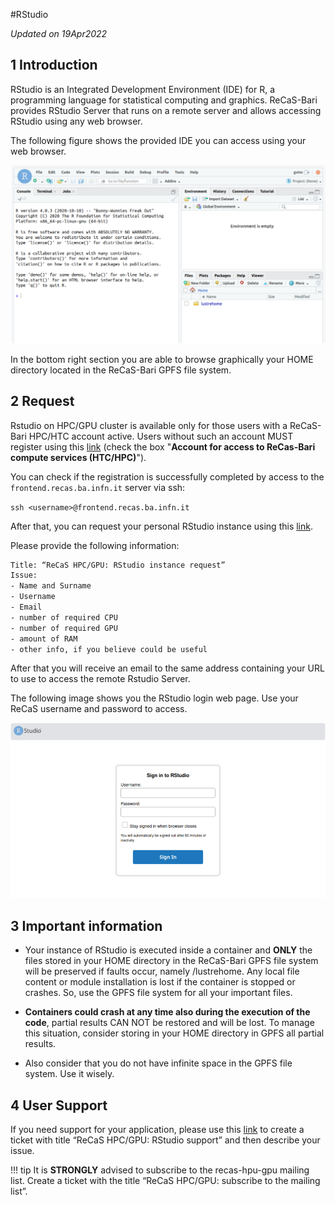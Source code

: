 #RStudio

*Updated on 19Apr2022*	

## 1 Introduction
RStudio is an Integrated Development Environment (IDE) for R, a programming language for statistical computing and graphics. ReCaS-Bari provides RStudio Server that runs on a remote server and allows accessing RStudio using any web browser.

The following figure shows the provided IDE you can access using your web browser.

![rstudio1](images/rstudio1.png)

In the bottom right section you are able to browse graphically your HOME directory located in the ReCaS-Bari GPFS file system.

## 2 Request
Rstudio on HPC/GPU cluster is available only for those users with a ReCaS-Bari HPC/HTC account active. Users without such an account MUST register using this [link](https://www.recas-bari.it/index.php/en/recas-bari-servizi-en/richiesta-credenziali-2) (check the box "**Account for access to ReCas-Bari compute services (HTC/HPC)**").

You can check if the registration is successfully completed by access to the `frontend.recas.ba.infn.it` server via ssh:

`ssh <username>@frontend.recas.ba.infn.it`

After that, you can request your personal RStudio instance using this [link](https://www.recas-bari.it/index.php/en/recas-bari-servizi-en/support-request).

Please provide the following information:

```bash
Title: “ReCaS HPC/GPU: RStudio instance request”
Issue:
- Name and Surname
- Username
- Email
- number of required CPU
- number of required GPU
- amount of RAM
- other info, if you believe could be useful
```

After that you will receive an email to the same address containing your URL to use to access the remote Rstudio Server.

The following image shows you the RStudio login web page. Use your ReCaS username and password to access.

![rstudio2](images/rstudio2.png)

## 3 Important information
- Your instance of RStudio is executed inside a container and **ONLY** the files stored in your HOME directory in the ReCaS-Bari GPFS file system will be preserved if faults occur, namely /lustrehome. Any local file content or module installation is lost if the container is stopped or crashes. So, use the GPFS file system for all your important files.

- **Containers could crash at any time also during the execution of the code**, partial results CAN NOT be restored and will be lost. To manage this situation, consider storing in your HOME directory in GPFS all partial results.

- Also consider that you do not have infinite space in the GPFS file system. Use it wisely.

## 4 User Support
If you need support for your application, please use this [link](https://www.recas-bari.it/index.php/en/recas-bari-servizi-en/support-request) to create a ticket with title “ReCaS HPC/GPU: RStudio support” and then describe your issue.

!!! tip
    It is **STRONGLY** advised to subscribe to the recas-hpu-gpu mailing list. Create a ticket with the title “ReCaS HPC/GPU: subscribe to the mailing list”.
